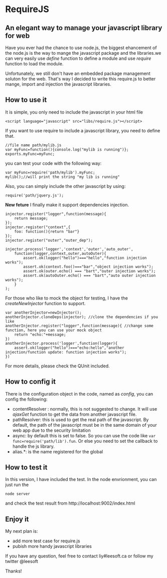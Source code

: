 RequireJS
=========

An elegant way to manage your javascript library for web
-----------------------------------
Have you ever had the chance to use node.js, the biggest ehancement of the node.js is the way to mange the javascript package and the libraries.we can very easily use _define_ function to define a module and use _require_ function to load the module. 

Unfortunately, we still don't have an embedded package management soluton for the web. That's way I decided to write this require.js to better mange, import and injection the javascript libraries.

How to use it
--------

It is simple, you only need to include the javascript in your html file

`<script language="javascript" src="libs/require.js"></script>`

If you want to use require to include a javascript library, you need to define that.

```
//file name path/mylib.js
var myFunc=function(){console.log("mylib is running")};
exports.myFunc=myFunc;
```
you can test your code with the following way:

```
var myFunc=require('path/mylib').myFunc;
mylib();//will print the string "my lib is running"
```

Also, you can simply include the other javascript by using:
```
require('path/jquery.js');
```

**New feture**
I finally make it support dependencies injection.

    injector.register("logger",function(message){
		return message;
	});
	injector.register("context",{
		foo: function(){return "bar"}
	});
	injector.register("outer","outer_dep");

	injector.process('logger','context','outer','auto_outer',
		function(logger,context,outer,autoOuter){
			assert.ok(logger("hello")==="hello","function injection works");
			assert.ok(context.foo()==="bar","object injection works");
			assert.ok(outer.echo() === "bart","outer injection works");
			assert.ok(autoOuter.echo() === "bart","auto outer injection works");
		}
	);
	
For those who like to mock the object for testing, I have the *createNewInjector* function to support.

    var anotherInjector=newInjector();
	anotherInjector.cloneDeps(injector); //clone the dependencies if you like
	anotherInjector.register("logger",function(message){ //change some function, here you can use your mock object
		return "echo:"+message;
	})
	anotherInjector.process('logger',function(logger){
		assert.ok(logger("hello")==="echo:hello","another injection/function update: function injection works");
	})

For more details, please check the QUnit included.


How to config it
------------
There is the configuration object in the code, named as _config_, you can config the following:

* contentResolver : normally, this is not suggested to change. It will use _ajaxGet_ function to get the data from another javascript file.
* pathResolver: this is used to get the real path of the javascript. By default, the path of the javascript must be in the same domain of your web app due to the security limitation
* async: by default this is set to false. So you can use the code like ```var func=require('path/lib').fun```. Or else you need to set the callback to handle the js library.
* alias.*: is the name registered for the global

How to test it
------------
In this version, I have included the test. In the node envrionment, you can just run the

    node server
and check the test result from http://localhost:9002/index.html

Enjoy it
---------
My next plan is:

* add more test case for require.js
* pubish more handy javascript libraries

If you have any question, feel free to contact liy#leesoft.ca or follow my twitter @leesoft

Thanks!
